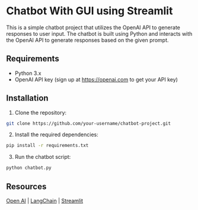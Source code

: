 # Chatbot With GUI using Streamlit

This is a simple chatbot project that utilizes the OpenAI API to generate responses to user input. The chatbot is built using Python and interacts with the OpenAI API to generate responses based on the given prompt.

## Requirements

- Python 3.x
- OpenAI API key (sign up at https://openai.com to get your API key)

## Installation

1. Clone the repository:

  ```bash
  git clone https://github.com/your-username/chatbot-project.git
  ```

2. Install the required dependencies:

  ```bash
  pip install -r requirements.txt
  ```

3. Run the chatbot script:

  ```bash
  python chatbot.py
  ```

## Resources
[Open AI](https://openai.com/) |
[LangChain](https://langchain.readthedocs.io/en/latest/index.html) | 
[Streamlit](https://streamlit.io/) 



 

